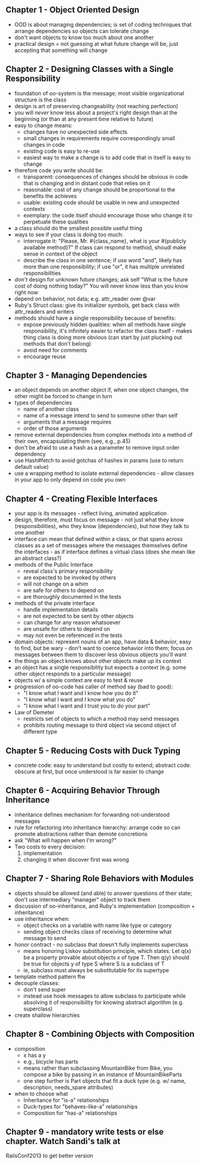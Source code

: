 ## Chapter 1 - Object Oriented Design
* OOD is about managing dependencies; is set of coding techniques that arrange
  dependencies so objects can tolerate change
* don't want objects to know too much about one another
* practical design = not guessing at what future change will be, just accepting
  that something will change

## Chapter 2 - Designing Classes with a Single Responsibility
* foundation of oo-system is the message; most visible organizational structure
  is the class
* design is art of preserving changeability (not reaching perfection)
* you will _never_ know less about a project's right design than at the
  beginning (or than at any present time relative to future)
* easy to change means:
  * changes have no unexpected side effects
  * small changes in requirements require correspondingly small changes in code
  * existing code is easy to re-use
  * easiest way to make a change is to add code that in itself is easy to change
* therefore code you write should be:
  * transparent: consequences of changes should be obvious in code that is
    changing and in distant code that relies on it
  * reasonable: cost of any change should be proportional to the benefits the
    achieves
  * usable: existing code should be usable in new and unexpected contexts
  * exemplary: the code itself should encourage those who change it to
    perpetuate these qualities
* a class should do the smallest possible useful thing
* ways to see if your class is doing too much:
  * interrogate it: "Please, Mr. #{class_name}, what is your #{publicly
    available method}?" If class can respond to method, shoudl make sense in
context of the object
  * describe the class in one sentence; if use word "and", likely has more than
    one responsibility; if use "or", it has multiple unrelated responsibilities
* _don't_ design for unknown future changes; ask self "What is the future cost
  of doing nothing today?" You will never know less than you know right now
* depend on behavior, not data; e.g. attr_reader over @var
* Ruby's Struct class: give its initializer symbols, get back class with
  attr_readers and writers
* methods should have a single responsibility because of benefits:
  * expose previously hidden qualities: when all methods have single
    responsibility, it's infinitely easier to refactor the class itself - makes
thing class is doing more obvious (can start by just plucking out methods that don't belong)
  * avoid need for comments
  * encourage reuse

## Chapter 3 - Managing Dependencies
* an object depends on another object if, when one object changes, the other
  might be forced to change in turn
* types of dependencies
  * name of another class
  * name of a message intend to send to someone other than self
  * arguments that a message requires
  * order of those arguments
* remove external dependencies from complex methods into a method of their own,
  encapsulating them (see, e.g., p.45)
* don't be afraid to use a hash as a parameter to remove input order dependency
* use Hash#fetch to avoid gotchas of hashes in params (use to return default
  value)
* use a wrapping method to isolate external dependencies - allow classes in your
  app to only depend on code you own

## Chapter 4 - Creating Flexible Interfaces
* your app is its messages - reflect living, animated application
* design, therefore, must focus on message - not just what they know
  (responsibilities), who they know (dependencies), but how they talk to one
another
* interface can mean that defined within a class, or that spans across classes
  as a set of messages where the messages themselves define the interfaces - as
if interface defines a virtual class (does she mean like an abstract class?)
* methods of the Public Interface
  * reveal class's primary responsibility
  * are expected to be invoked by others
  * will not change on a whim
  * are safe for others to depend on
  * are thoroughly documented in the tests
* methods of the private interface
  * handle implementation details
  * are not expected to be sent by other objects
  * can change for any reason whatsoever
  * are unsafe for others to depend on
  * may not even be referenced in the tests
* domain objects: represent nouns of an app, have data & behavior, easy to find,
  but be wary - don't want to coerce behavior into them; focus on messages
between them to discover less obvious objects you'll want
* the things an object knows about other objects make up its context
* an object has a single responsibility but expects a context (e.g. some other
  object responds to a particular message)
* objects w/ a simple context are easy to test & reuse
* progression of oo-code has caller of method say (bad to good):
  * "I know what I want and I know how you do it"
  * "I know what I want and I know what you do"
  * "I know what I want and I trust you to do your part"
* Law of Demeter
  * restricts set of objects to which a method may send messages
  * prohibits routing message to third object via second object of different
    type

## Chapter 5 - Reducing Costs with Duck Typing
* concrete code: easy to understand but costly to extend; abstract code:
  obscure at first, but once understood is far easier to change

## Chapter 6 - Acquiring Behavior Through Inheritance
* inheritance defines mechanism for forwarding not-understood messages
* rule for refactoring into inheritance hierarchy: arrange code so can promote
  abstractions rather than demote concretions
* ask "What will happen when I'm wrong?"
* Two costs to every decision:
  1) implementation
  2) changing it when discover first was wrong

## Chapter 7 - Sharing Role Behaviors with Modules
* objects should be allowed (and able) to answer questions of their state; don't
  use intermediary "manager" object to track them
* discussion of oo-inheritance, and Ruby's implementation (composition +
  inheritance)
* use inheritance when:
  * object checks on a variable with name like type or category
  * sending object checks class of receiving to determine what message to send
* honor contract - no subclass that doesn't fully implements superclass
  * means honoring Liskov substitution principle, which states: Let q(x) be a
    property provable about objects x of type T. Then q(y) should be true for
objects y of type S where S is a subclass of T
  * ie, subclass must always be substitutable for its supertype
* template method pattern ftw
* decouple classes:
  * don't send super
  * instead use hook messages to allow subclass to participate while absolving
    it of responsibility for knowing abstract algorithm (e.g. superclass)
* create shallow hierarchies

## Chapter 8 - Combining Objects with Composition
* composition
  * x has a y
  * e.g., bicycle has parts
  * means rather than subclassing MountainBike from Bike, you compose a bike by
    passing in an instance of MountainBikeParts
  * one step further is Part objects that fit a duck type (e.g. w/ name,
    description, needs_spare attributes)
* when to choose what
  * Inheritance for "is-a" relationships
  * Duck-types for "behaves-like-a" relationships
  * Composition for "has-a" relationships

## Chapter 9 - mandatory write tests or else chapter. Watch Sandi's talk at
RailsConf2013 to get better version





